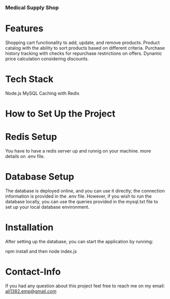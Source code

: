 ### Medical Supply Shop

# Features

Shopping cart functionality to add, update, and remove products.
Product catalog with the ability to sort products based on different criteria.
Purchase history tracking with checks for repurchase restrictions on offers.
Dynamic price calculation considering discounts.



# Tech Stack

Node.js
MySQL
Caching with Redis


# How to Set Up the Project

# Redis Setup
You have to have a redis server up and runnig on your machine. more details on .env file.

# Database Setup
The database is deployed online, and you can use it directly; the connection information is provided in the .env file. However, if you wish to run the database locally, you can use the queries provided in the mysql.txt file to set up your local database environment.

# Installation
After setting up the database, you can start the application by running:

npm install 
and then 
node index.js


# Contact-Info
If you had any question about this project feel free to reach me on my email: ali1382.emp@gmail.com